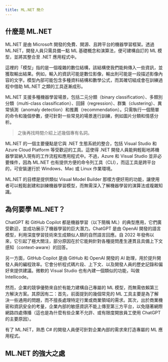 ```yaml
---
title: ML.NET 簡介
---
```


## 什麼是 ML.NET

ML.NET 是由 Microsoft 開發的免費、開源、且跨平台的機器學習框架。透過 ML.NET，開發人員只需具備一點 ML 基礎概念和演算法，便可建構自訂的 ML 模型，並將其整合至 .NET 應用程式中。

這裡的「模型」指的是一個複雜的數位結構，該結構使我們能夠傳入一些資訊，並獲取輸出結果。例如，輸入的資訊可能是數位影像，輸出則可能是一段描述影像內容的文字。模型內部可能包含多種資料結構和數學公式，而其確切組成會在訓練過程中借助 ML.NET 之類的工具逐漸成形。

ML.NET 支援多種機器學習場景，包括二元分類（binary classification）、多類別分類（multi-class classification）、回歸（regression）、群集（clustering）、異常偵測（anomaly detection）和推薦（recommendation）。只需執行一個簡單的命令和幾個參數，便可針對一些常見的場景進行訓練，例如圖片分類和情感分析。

> 之後再找時間介紹上述幾個專有名詞。

ML.NET 的一個主要優點是它與 .NET 生態系統的整合，包括 Visual Studio 和 Azure Cloud Platform 等受歡迎的工具。這使得 .NET 開發人員能夠輕鬆地將機器學習納入現有的工作流程和應用程式中。不過，Azure 和 Visual Studio 並非必要條件，因為 ML.NET 也有提供方便的命令列工具（CLI），而這工具是跨平台的，可安裝運行於 Windows、Mac 或 Linux 作業環境。

ML.NET 的目標是提供類似 Visual Model Builder 那樣方便好用的功能，讓使用者可以輕鬆創建和訓練機器學習模型，而無需深入了解機器學習的演算法或複雜知識。

## 為何要學 ML.NET？

ChatGPT 和 GitHub Copilot 都是機器學習（以下簡稱 ML）的典型應用，它們廣受歡迎，並成功展示了機器學習的巨大潛力。ChatGPT 是由 OpenAI 開發的語言模型，利用深度學習技術來生成類似人類的自然語言回應。自 2022 年發佈以來，它引起了極大關注，部分原因在於它能夠針對各種提問產生連貫且具備上下文感知（context-aware）的回答。

另一方面，GitHub Copilot 是由 GitHub 和 OpenAI 開發的 AI 助理，用於提升開發人員的編程效率。它會分析程式碼片段、上下文、以及開發人員的歷史記錄和偏好來提供建議。微軟的 Visual Studio 也有內建一個類似的功能，叫做 Intellicode。

然而，企業的競爭優勢來自於有能力建構自己專屬的 ML 模型，而無需依賴第三方解決方案。其原因有二：首先，前面提到的幾個常見的 ML 工具主要是為了解決一些通用的問題，而不擅長處理特定行業或商業領域的需求。其次，出於商業機密和資訊安全的考量，企業內部的敏感資訊不能上傳至第三方平台，以免隨著網際網路四處傳播（這也是為什麼有些企業不允許、或有限度開放員工使用 ChatGPT 的主要原因）。

有了 ML.NET，熟悉 C# 的開發人員便可針對企業內部的需求來打造專屬的 ML 應用程式。

## ML.NET 的強大之處



